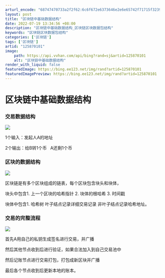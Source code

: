 ```yaml
---
arturl_encode: "68747470733a2f2f62:6c6f672e6373646e2e6e65742f71715f32393835373638312f:61727469636c652f64657461696c732f313235383730313031"
layout: post
title: "区块链中基础数据结构"
date: 2022-07-19 13:34:56 +08:00
description: "区块链中基础数据结构_区块链区块数据包结构"
keywords: "区块链区块数据包结构"
categories: ['区块链']
tags: ['区块链']
artid: "125870101"
image:
    path: https://api.vvhan.com/api/bing?rand=sj&artid=125870101
    alt: "区块链中基础数据结构"
render_with_liquid: false
featuredImage: https://bing.ee123.net/img/rand?artid=125870101
featuredImagePreview: https://bing.ee123.net/img/rand?artid=125870101
---
```


# 区块链中基础数据结构

### **交易数据结构**

![](https://i-blog.csdnimg.cn/blog_migrate/74d089e3d4fe03893af750b0e1609de4.png)

1个输入：发起人A的地址

2个输出：给B转1个币   A还剩1个币

### 区块的数据结构

![](https://i-blog.csdnimg.cn/blog_migrate/29b0a110747836583ee88597035f2baf.png)

区块链是有多个区块组成的链表，每个区块包含块头和块体，

块头中包含1. 上一个区块的哈希指针 2. 块体的根哈希 3. 时间戳

块体中包含1. 哈希树 叶子结点记录详细交易记录 非叶子结点记录哈希地址。

### 交易的完整流程

![](https://i-blog.csdnimg.cn/blog_migrate/3e00fe8b3e6c4d3ad373e54df4499f31.png)

首先A用自己的私钥生成签名进行交易，并广播

然后其他节点收到后进行验证，如果合法加入到自己交易池中

然后记账节点进行交易打包，打包成新区块并广播

最后各个节点收到后更新本地的账本。